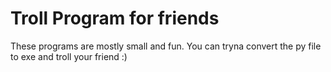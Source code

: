 # Troll Program for friends

These programs are mostly small and fun. You can tryna convert the py file to exe and troll your friend :)
